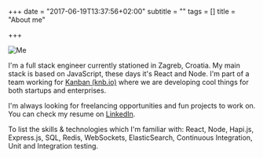 +++
date = "2017-06-19T13:37:56+02:00"
subtitle = ""
tags = []
title = "About me"

+++

![Me](/img/me.png "Me")

I'm a full stack engineer currently stationed in Zagreb, Croatia. My main stack is based on JavaScript, these days it's React and Node. I'm part of a team working for [Kanban (knb.io)](https://knb.io) where we are developing cool things for both startups and enterprises.

I'm always looking for freelancing opportunities and fun projects to work on. You can check my resume on [LinkedIn](https://www.linkedin.com/in/davor-badrov-670b0312b/).

To list the skills & technologies which I'm familiar with: React, Node, Hapi.js, Express.js, SQL, Redis, WebSockets, ElasticSearch, Continuous Integration, Unit and Integration testing.